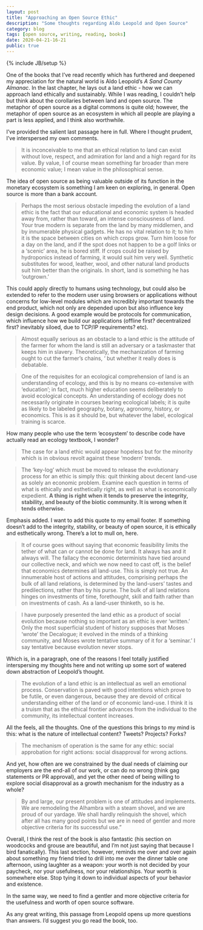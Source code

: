 ```yaml
---
layout: post
title: "Approaching an Open Source Ethic"
description: "Some thoughts regarding Aldo Leopold and Open Source"
category: blog
tags: [open source, writing, reading, books]
date: 2020-04-21-16-21
public: true
---
```

{% include JB/setup %}

One of the books that I’ve read recently which has furthered and deepened my appreciation for the natural world is Aldo Leopold’s _A Sand County Almanac_. In the last chapter, he lays out a land ethic - how we can approach land ethically and sustainably. While I was reading, I couldn’t help but think about the corollaries between land and open source. The metaphor of open source as a digital commons is quite old; however, the metaphor of open source as an ecosystem in which all people are playing a part is less applied, and I think also worthwhile.

I’ve provided the salient last passage here in full. Where I thought prudent, I’ve interspersed my own comments.

> It is inconceivable to me that an ethical relation to land can exist without love, respect, and admiration for land and a high regard for its value. By value, I of course mean something far broader than mere economic value; I mean value in the philosophical sense.

The idea of open source as being valuable outside of its function in the monetary ecosystem is something I am keen on exploring, in general. Open source is more than a bank account. 

> Perhaps the most serious obstacle impeding the evolution of a land ethic is the fact that our educational and economic system is headed away from, rather than toward, an intense consciousness of land. Your true modern is separate from the land by many middlemen, and by innumerable physical gadgets. He has no vital relation to it; to him it is the space between cities on which crops grow. Turn him loose for a day on the land, and if the spot does not happen to be a golf links or a ‘scenic’ area, he is bored stiff. If crops could be raised by hydroponics instead of farming, it would suit him very well. Synthetic substitutes for wood, leather, wool, and other natural land products suit him better than the originals. In short, land is something he has ‘outgrown.’

This could apply directly to humans using technology, but could also be extended to refer to the modern user using browsers or applications without concerns for low-level modules which are incredibly important towards the end product, which not only are depended upon but also influence key design decisions. A good example would be protocols for communication, which influence how we build our applications (offline first? decentralized first? inevitably siloed, due to TCP/IP requirements? etc). 

> Almost equally serious as an obstacle to a land ethic is the attitude of the farmer for whom the land is still an adversary or a taskmaster that keeps him in slavery. Theoretically, the mechanization of farming ought to cut the farmer’s chains, ‘ but whether it really does is debatable.

> One of the requisites for an ecological comprehension of land is an understanding of ecology, and this is by no means co-extensive with ‘education’; in fact, much higher education seems deliberately to avoid ecological concepts. An understanding of ecology does not necessarily originate in courses bearing ecological labels; it is quite as likely to be labeled geography, botany, agronomy, history, or economics. This is as it should be, but whatever the label, ecological training is scarce.

How many people who use the term ‘ecosystem’ to describe code have actually read an ecology textbook, I wonder?

> The case for a land ethic would appear hopeless but for the minority which is in obvious revolt against these ‘modern’ trends.

> The ‘key-log’ which must be moved to release the evolutionary process for an ethic is simply this: quit thinking about decent land-use as solely an economic problem. Examine each question in terms of what is ethically and esthetically right, as well as what is economically expedient. **A thing is right when it tends to preserve the integrity, stability, and beauty of the biotic community. It is wrong when it tends otherwise.**

Emphasis added. I want to add this quote to my email footer. If something doesn’t add to the integrity, stability, or beauty of open source, it is ethically and esthetically wrong. There’s a lot to mull on, here. 

> It of course goes without saying that economic feasibility limits the tether of what can or cannot be done for land. It always has and it always will. The fallacy the economic determinists have tied around our collective neck, and which we now need to cast off, is the belief that economics determines all land-use. This is simply not true. An innumerable host of actions and attitudes, comprising perhaps the bulk of all land relations, is determined by the land-users’ tastes and predilections, rather than by his purse. The bulk of all land relations hinges on investments of time, forethought, skill and faith rather than on investments of cash. As a land-user thinketh, so is he.

> I have purposely presented the land ethic as a product of social evolution because nothing so important as an ethic is ever ‘written.’ Only the most superficial student of history supposes that Moses ‘wrote’ the Decalogue; it evolved in the minds of a thinking community, and Moses wrote tentative summary of it for a ‘seminar.’ I say tentative because evolution never stops.

Which is, in a paragraph, one of the reasons I feel totally justified interspersing my thoughts here and not writing up some sort of watered down abstraction of Leopold’s thought.

> The evolution of a land ethic is an intellectual as well an emotional process. Conservation is paved with good intentions which prove to be futile, or even dangerous, because they are devoid of critical understanding either of the land or of economic land-use. I think it is a truism that as the ethical frontier advances from the individual to the community, its intellectual content increases.

All the feels, all the thoughts. One of the questions this brings to my mind is this: what is the nature of intellectual content? Tweets? Projects? Forks? 

> The mechanism of operation is the same for any ethic: social approbation for right actions: social disapproval for wrong actions.

And yet, how often are we constrained by the dual needs of claiming our employers are the end-all of our work, or can do no wrong (think gag statements or PR approval), and yet the other need of being willing to explore social disapproval as a growth mechanism for the industry as a whole? 

> By and large, our present problem is one of attitudes and implements. We are remodeling the Alhambra with a steam shovel, and we are proud of our yardage. We shall hardly relinquish the shovel, which after all has many good points but we are in need of gentler and more objective criteria for its successful use.”

Overall, I think the rest of the book is also fantastic (his section on woodcocks and grouse are beautiful, and I’m not just saying that because I bird fanatically). This last section, however, reminds me over and over again about something my friend tried to drill into me over the dinner table one afternoon, using laughter as a weapon: your worth is not decided by your paycheck, nor your usefulness, nor your relationships. Your worth is somewhere else. Stop tying it down to individual aspects of your behavior and existence. 

In the same way, we need to find a gentler and more objective criteria for the usefulness and worth of open source software. 

As any great writing, this passage from Leopold opens up more questions than answers. I’d suggest you go read the book, too.